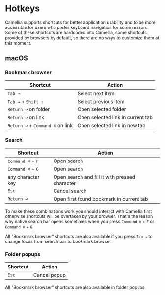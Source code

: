 # Hotkeys

Camellia supports shortcuts for better application usability and to be more accessible for users who prefer keyboard navigation for some reason. Some of these shortcuts are hardcoded into Camellia, some shortcuts provided by browsers by default, so there are no ways to customize them at this moment.

## macOS

### Bookmark browser

| Shortcut                         | Action                            |
|----------------------------------|-----------------------------------|
| `Tab ⇥`                          | Select next item                  |
| `Tab ⇥` + `Shift ⇧`              | Select previous item              |
| `Return ↩` on folder             | Open selected folder              |
| `Return ↩` on link               | Open selected link in current tab |
| `Return ↩` + `Command ⌘` on link | Open selected link in new tab     |

### Search

| Shortcut          | Action                                         |
|-------------------|------------------------------------------------|
| `Command ⌘` + `F` | Open search                                    |
| `Command ⌘` + `G` | Open search                                    |
| any character key | Open search and fill it with pressed character |
| `Esc`             | Cancel search                                  |
| `Return ↩`        | Open first found bookmark in current tab       |

To make these combinations work you should interact with Camellia first otherwise shortcuts will be overtaken by your browser. That's the reason why native search bar opens sometimes when you press `Command ⌘` + `F` or `Command ⌘` + `G`.

All "Bookmark browser" shortcuts are also available if you press `Tab ⇥` to change focus from search bar to bookmark browser.

### Folder popups

| Shortcut | Action       |
|----------|--------------|
| `Esc`    | Cancel popup |

All "Bookmark browser" shortcuts are also available in folder popups.
